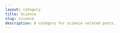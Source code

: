 ```yaml
---
layout: category
title: Science
slug: science
description: A category for science related posts.
---
```

